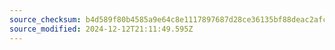 ```yaml
---
source_checksum: b4d589f80b4585a9e64c8e1117897687d28ce36135bf88deac2afcd5782b3c84
source_modified: 2024-12-12T21:11:49.595Z
---
```


